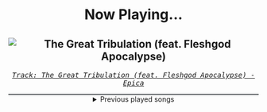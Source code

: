 <div align="center"> 
<h1>Now Playing...</h1>

![The Great Tribulation (feat. Fleshgod Apocalypse)](https://i.scdn.co/image/ab67616d00001e026f7274d5ac1967442379a65f)
--
_<samp><a href="https://open.spotify.com/track/4xXkmpsOPJtR7z7dy0tiNn">Track: The Great Tribulation (feat. Fleshgod Apocalypse) - Epica</a></samp>_

<div style="border: 1px #4B5054 solid"></div>
<details>
  <summary>
    Previous played songs
  </summary>
  <table>
    <thead>
      <tr>
        <th>
          Artist
        </th>
        <th>
          Song
        </th>
        <th>
          Link
        </th>
      </tr>
    </thead>
    <tbody>
      <tr><td>Epica</td><td>The Great Tribulation (feat. Fleshgod Apocalypse)</td><td><a href="https://open.spotify.com/track/4xXkmpsOPJtR7z7dy0tiNn">https://open.spotify.com/track/4xXkmpsOPJtR7z7dy0tiNn</a></td></tr><tr><td>Parkway Drive</td><td>Glitch</td><td><a href="https://open.spotify.com/track/1jKH10ufuA4EzUCdobVxu0">https://open.spotify.com/track/1jKH10ufuA4EzUCdobVxu0</a></td></tr><tr><td>VENUES</td><td>Reflections</td><td><a href="https://open.spotify.com/track/1Llt2DZh24nULvOmBj8Ooc">https://open.spotify.com/track/1Llt2DZh24nULvOmBj8Ooc</a></td></tr><tr><td>Our Last Night</td><td>Unholy</td><td><a href="https://open.spotify.com/track/1QposYqMrnrYKWRUqQT1WW">https://open.spotify.com/track/1QposYqMrnrYKWRUqQT1WW</a></td></tr><tr><td>Alex Yarmak</td><td>No King Rules Forever</td><td><a href="https://open.spotify.com/track/33a56ZdHf1SrYxgbGLf14n">https://open.spotify.com/track/33a56ZdHf1SrYxgbGLf14n</a></td></tr><tr><td>Chaosbay</td><td>What Is War</td><td><a href="https://open.spotify.com/track/3qPDkJVT3nTadE0DowU2w5">https://open.spotify.com/track/3qPDkJVT3nTadE0DowU2w5</a></td></tr><tr><td>Ice Nine Kills</td><td>Hip To Be Scared</td><td><a href="https://open.spotify.com/track/4lEbtjtLpF0YxRCFWeswAG">https://open.spotify.com/track/4lEbtjtLpF0YxRCFWeswAG</a></td></tr><tr><td>Fame on Fire</td><td>Ketamine</td><td><a href="https://open.spotify.com/track/37vKzukXbXcJiA3TMmGptj">https://open.spotify.com/track/37vKzukXbXcJiA3TMmGptj</a></td></tr><tr><td>We Came As Romans</td><td>Plagued</td><td><a href="https://open.spotify.com/track/6xC8tcFBMMjJIyfPw66lDF">https://open.spotify.com/track/6xC8tcFBMMjJIyfPw66lDF</a></td></tr><tr><td>Citizen Soldier</td><td>Fever</td><td><a href="https://open.spotify.com/track/2FpylwTwA3dDi9eHbqHPIN">https://open.spotify.com/track/2FpylwTwA3dDi9eHbqHPIN</a></td></tr><tr><td>Smash Into Pieces</td><td>Throne</td><td><a href="https://open.spotify.com/track/1IIHG2cRp9PBYSGLSKAdgD">https://open.spotify.com/track/1IIHG2cRp9PBYSGLSKAdgD</a></td></tr><tr><td>Future Palace</td><td>Dead Inside</td><td><a href="https://open.spotify.com/track/4hZIolup6cgYhrzzGq46aq">https://open.spotify.com/track/4hZIolup6cgYhrzzGq46aq</a></td></tr><tr><td>Our Last Night</td><td>Graveyard</td><td><a href="https://open.spotify.com/track/4lDhUegBfuSYmL2REY3P8y">https://open.spotify.com/track/4lDhUegBfuSYmL2REY3P8y</a></td></tr><tr><td>Villain of the Story</td><td>Losing Control</td><td><a href="https://open.spotify.com/track/10K74dbHDqw7hmtSmLfs7t">https://open.spotify.com/track/10K74dbHDqw7hmtSmLfs7t</a></td></tr><tr><td>Electric Callboy</td><td>Fuckboi (feat. Conquer Divide)</td><td><a href="https://open.spotify.com/track/5TcdxibMGG4QVSW4H2ELpO">https://open.spotify.com/track/5TcdxibMGG4QVSW4H2ELpO</a></td></tr><tr><td>Eyes Wide Open</td><td>Cross My Heart</td><td><a href="https://open.spotify.com/track/2icamhwuMDLOPIGcTq3qxg">https://open.spotify.com/track/2icamhwuMDLOPIGcTq3qxg</a></td></tr><tr><td>Dark Divine</td><td>Circles</td><td><a href="https://open.spotify.com/track/0JIEEyj0EsqTZORin5bxnM">https://open.spotify.com/track/0JIEEyj0EsqTZORin5bxnM</a></td></tr><tr><td>Motionless In White</td><td>Sign Of Life</td><td><a href="https://open.spotify.com/track/73QoCfWJJWbRYmm5nCH5Y2">https://open.spotify.com/track/73QoCfWJJWbRYmm5nCH5Y2</a></td></tr><tr><td>From Ashes to New</td><td>Until We Break (feat. Matty Mullins of Memphis Mayfire)</td><td><a href="https://open.spotify.com/track/3uRuVa1eBgOjfsCegIq1lb">https://open.spotify.com/track/3uRuVa1eBgOjfsCegIq1lb</a></td></tr><tr><td>Asking Alexandria</td><td>Faded Out (feat. Within Temptation)</td><td><a href="https://open.spotify.com/track/5l4DU5tgUtLqFSxir6y0dp">https://open.spotify.com/track/5l4DU5tgUtLqFSxir6y0dp</a></td></tr>
    </tbody>
  </table>
</details>

</div>
